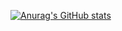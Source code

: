 [![Anurag's GitHub stats](https://github-readme-stats.vercel.app/api?username=omundodepandora)](https://github.com/anuraghazra/github-readme-stats)

